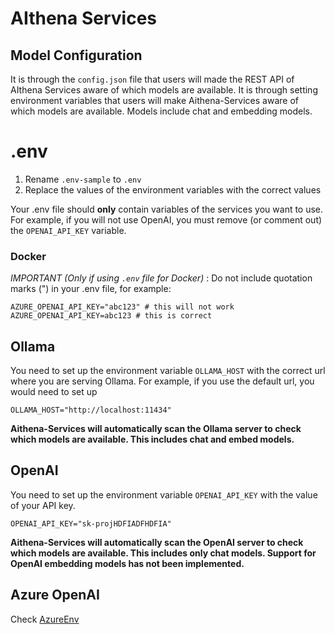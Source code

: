 # AIthena Services
## Model Configuration

It is through the `config.json` file that users will made the REST API of AIthena Services aware of which models are available.
It is through setting environment variables that users will make Aithena-Services aware of which models are available. Models include chat and embedding models.
# .env
1. Rename `.env-sample` to `.env`
2. Replace the values of the environment variables with the correct values

Your .env file should **only** contain variables of the services you want to use. For example, if you will not use OpenAI, you must remove (or comment out) the `OPENAI_API_KEY` variable.

### Docker
*IMPORTANT (Only if using `.env` file for Docker)* : Do not include quotation marks (") in your .env file, for example:
```
AZURE_OPENAI_API_KEY="abc123" # this will not work
AZURE_OPENAI_API_KEY=abc123 # this is correct
```


## Ollama
You need to set up the environment variable `OLLAMA_HOST` with the correct url where you are serving Ollama. For example, if you use the default url, you would need to set up
```
OLLAMA_HOST="http://localhost:11434"
```

**Aithena-Services will automatically scan the Ollama server to check which models are available. This includes chat and embed models.**


## OpenAI
You need to set up the environment variable `OPENAI_API_KEY` with the value of your API key.
```
OPENAI_API_KEY="sk-projHDFIADFHDFIA"
```
**Aithena-Services will automatically scan the OpenAI server to check which models are available. This includes only chat models. Support for OpenAI embedding models has not been implemented.**

## Azure OpenAI
Check [AzureEnv](AzureEnv.md)